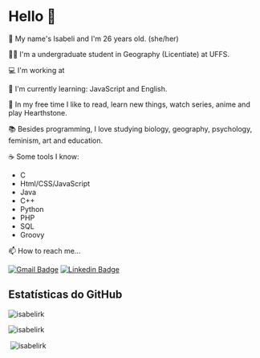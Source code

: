 # Hello 👋

👩 My name's Isabeli and I'm 26 years old. (she/her)

👩‍🎓 I'm a undergraduate student in Geography (Licentiate) at UFFS.

💻 I'm working at

🌱 I'm currently learning: JavaScript and English.

👾 In my free time I like to read, learn new things, watch series, anime and play Hearthstone.

📚 Besides programming, I love studying biology, geography, psychology, feminism, art and education.

☕ Some tools I know:

   - C
   - Html/CSS/JavaScript
   - Java
   - C++
   - Python
   - PHP
   - SQL
   - Groovy

📫 How to reach me...

[![Gmail Badge](https://img.shields.io/badge/-Gmail-c14438?style=flat-square&logo=Gmail&logoColor=white&link=mailto:isabelireik2@gmail.com)](mailto:isabelireik2@gmail.com)
[![Linkedin Badge](https://img.shields.io/badge/-LinkedIn-blue?style=flat-square&logo=Linkedin&logoColor=white&link=https://www.linkedin.com/in/isabeli-reik-872981162//)](https://www.linkedin.com/in/isabeli-reik-872981162/)
   
## Estatísticas do GitHub
<p><img align="center" src="https://github-readme-streak-stats.herokuapp.com/?user=isabelirk&" alt="isabelirk" /></p>
<p><img align="center" src="https://github-readme-stats.vercel.app/api/top-langs?username=isabelirk&show_icons=true&locale=en&layout=compact" alt="isabelirk" /></p>
<p>&nbsp;<img align="center" src="https://github-readme-stats.vercel.app/api?username=isabelirk&show_icons=true&locale=en" alt="isabelirk" /></p>

